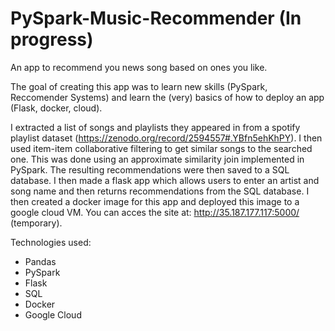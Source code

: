 # PySpark-Music-Recommender (In progress)
An app to recommend you news song based on ones you like.

The goal of creating this app was to learn new skills (PySpark, Reccomender Systems) and learn the (very) basics of how to deploy an app (Flask, docker, cloud).

I extracted a list of songs and playlists they appeared in from a spotify playlist dataset (https://zenodo.org/record/2594557#.YBfn5ehKhPY). I then used item-item collaborative filtering to get similar songs to the searched one. This was done using an approximate similarity join implemented in PySpark. The resulting recommendations were then saved to a SQL database. I then made a flask app which allows users to enter an artist and song name and then returns recommendations from the SQL database. I then created a docker image for this app and deployed this image to a google cloud VM. You can acces the site at: http://35.187.177.117:5000/  (temporary).

Technologies used:
  - Pandas
  - PySpark
  - Flask
  - SQL
  - Docker
  - Google Cloud
